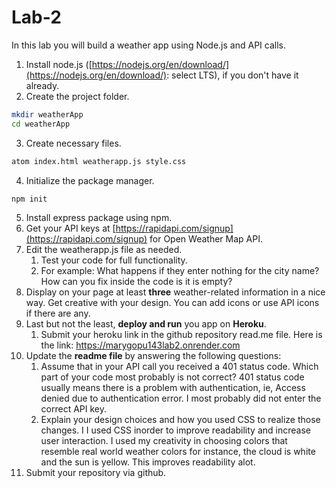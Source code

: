 # Lab-2

In this lab you will build a weather app using Node.js and API calls.

1. Install node.js ([https://nodejs.org/en/download/](https://nodejs.org/en/download/): select LTS), if you don't have it already.
2. Create the project folder.

```bash
mkdir weatherApp
cd weatherApp
```

3. Create necessary files.

```bash
atom index.html weatherapp.js style.css
```

4. Initialize the package manager.

```bash
npm init
```

5. Install express package using npm.
6. Get your API keys at [https://rapidapi.com/signup](https://rapidapi.com/signup) for Open Weather Map API.
7. Edit the weatherapp.js file as needed. 
    1. Test your code for full functionality.
    2. For example: What happens if they enter nothing for the city name? How can you fix inside the code is it is empty?
8. Display on your page at least **three** weather-related information in a nice way. Get creative with your design. You can add icons or use API icons if there are any.
9. Last but not the least, **deploy and run** you app on **Heroku**.
    1. Submit your heroku link in the github repository read.me file.
    Here is the link: https://marygopu143lab2.onrender.com
10. Update the **readme file** by answering the following questions:
    1. Assume that in your API call you received a 401 status code. Which part of your code most probably is not correct?
    401 status code usually means there is a problem with authentication, ie, Access denied due to authentication error. I most probably did not enter the correct API key. 
    2. Explain your design choices and how you used CSS to realize those changes.
    I I used CSS inorder to improve readability and increase user interaction. I used my creativity in choosing colors that resemble real world weather colors for instance, the cloud is white and the sun is yellow. This improves readability alot.
11. Submit your repository via github.
